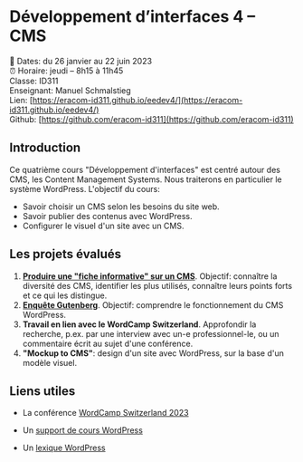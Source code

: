 # Développement d’interfaces 4 – CMS

📅 Dates: du 26 janvier au 22 juin 2023  
⏰ Horaire: jeudi – 8h15 à 11h45  
Classe: ID311  
Enseignant: Manuel Schmalstieg  
Lien: [https://eracom-id311.github.io/eedev4/](https://eracom-id311.github.io/eedev4/)  
Github: [https://github.com/eracom-id311](https://github.com/eracom-id311)


## Introduction

Ce quatrième cours "Développement d'interfaces" est centré autour des CMS, les Content Management Systems. Nous traiterons en particulier le système WordPress. L'objectif du cours:

- Savoir choisir un CMS selon les besoins du site web.
- Savoir publier des contenus avec WordPress.
- Configurer le visuel d'un site avec un CMS.

## Les projets évalués

1. **[Produire une "fiche informative" sur un CMS](https://eracom-id311.github.io/eedev4/fiches-informatives.html)**. Objectif: connaître la diversité des CMS, identifier les plus utilisés, connaître leurs points forts et ce qui les distingue.
2. **[Enquête Gutenberg](https://eracom-id311.github.io/eedev4/enquete-gutenberg.html)**. Objectif: comprendre le fonctionnement du CMS WordPress.
3. **Travail en lien avec le WordCamp Switzerland**. Approfondir la recherche, p.ex. par une interview avec un-e professionnel-le, ou un commentaire écrit au sujet d'une conférence. 
4. **"Mockup to CMS"**: design d'un site avec WordPress, sur la base d'un modèle visuel.

## Liens utiles

- La conférence [WordCamp Switzerland 2023](https://switzerland.wordcamp.org/2023/)

- Un [support de cours WordPress](https://cours-web.ch/wp/)
- Un [lexique WordPress](http://cours-web.ch/wp-module-1/lexique.html)